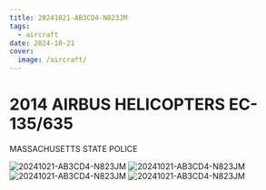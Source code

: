 ```yaml
---
title: 20241021-AB3CD4-N823JM
tags:
  - aircraft
date: 2024-10-21
cover:
  image: /aircraft/
---
```


# 2014 AIRBUS HELICOPTERS EC-135/635

MASSACHUSETTS STATE POLICE

![20241021-AB3CD4-N823JM](/aircraft/20241021-AB3CD4-N823JM-0.jpg)
![20241021-AB3CD4-N823JM](/aircraft/20241021-AB3CD4-N823JM-1.jpg)
![20241021-AB3CD4-N823JM](/aircraft/20241021-AB3CD4-N823JM-2.jpg)
![20241021-AB3CD4-N823JM](/aircraft/20241021-AB3CD4-N823JM-3.jpg)
